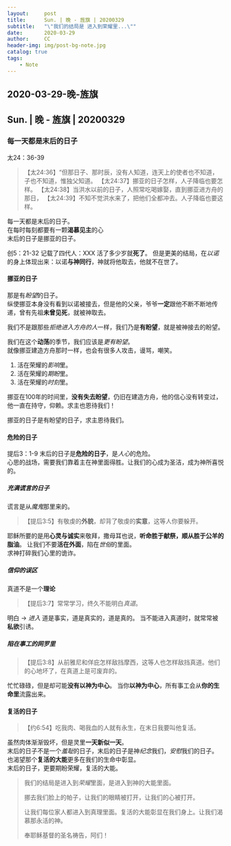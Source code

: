 ```yaml
---
layout:     post
title:      Sun. | 晚 - 旌旗 | 20200329
subtitle:   "\"我们的结局是 进入到荣耀里...\""
date:       2020-03-29
author:     CC
header-img: img/post-bg-note.jpg
catalog: true
tags:
    - Note
---
```


## 2020-03-29-晚-旌旗

## Sun. | 晚 - 旌旗 | 20200329

### 每一天都是末后的日子

太24：36-39
> 【太24:36】“但那日子、那时辰，没有人知道，连天上的使者也不知道，子也不知道，惟独父知道。
> 【太24:37】挪亚的日子怎样，人子降临也要怎样。
> 【太24:38】当洪水以前的日子，人照常吃喝嫁娶，直到挪亚进方舟的那日，
> 【太24:39】不知不觉洪水来了，把他们全都冲去。人子降临也要这样。  

每一天都是末后的日子。  
在每时每刻都要有一颗**渴慕见主**的心  
末后的日子是挪亚的日子。

创5：21-32
记载了四代人：XXX 活了多少岁就**死了**。
但是更美的结局，在*以诺*的身上体现出来：以诺**与神同行**，神就将他取去，他就不在世了。

#### 挪亚的日子

那是有*盼望*的日子。  
纵使挪亚本身没有看到以诺被接去，但是他的父亲，爷爷**一定**跟他不断不断地传递，曾有先祖**未曾见死**，就被神取去。  

我们不是跟那些*拒绝进入方舟的人*一样，我们乃是**有盼望**，就是被神接去的盼望。  

我们在这个**动荡**的季节，我们应该是*更有盼望*。  
就像挪亚建造方舟那时一样，也会有很多人攻击，谩骂，嘲笑。  

1. 活在荣耀的*影响*里。
2. 活在荣耀的*期盼*里。
3. 活在荣耀的*时刻*里。

挪亚在100年的时间里，**没有失去盼望**，仍旧在建造方舟，他的信心没有转变过，他一直在持守，仰赖。求主也恩待我们！

挪亚的日子是有盼望的日子，求主恩待我们。

#### 危险的日子

提后3：1-9
末后的日子是**危险的日子**，是*人心*的危险。  
心思的战场，需要我们靠着主在神里面得胜。让我们的心成为圣洁，成为神所喜悦的。  

##### 充满*谎言*的日子

谎言是从*魔鬼*那里来的。
> 【提后3:5】有敬虔的**外貌**，却背了敬虔的**实意**，这等人你要躲开。

耶稣所要的是用**心灵与诚实**来敬拜，撒母耳也说，**听命胜于献祭，顺从胜于公羊的脂油**。
让我们不要**活在外面**，陷在*世俗*的里面。  
求神打碎我们心里的诡诈。

##### 信仰的*误区*

真道不是一个**理论**
> 【提后3:7】常常学习，终久不能明白*真道*。

明白 -> *进入*
道是事实，道是真实的，道是真的。
当不能进入真道时，就常常被**私欲**引诱。

##### 陷在*事工*的网罗里

> 【提后3:8】从前雅尼和佯庇怎样敌挡摩西，这等人也怎样敌挡真道。他们的心地坏了，在真道上是可废弃的。

忙忙碌碌，但是却可能**没有以神为中心**。
当你**以神为中心**，所有事工会从**你的生命里**流露出来。

#### 复活的日子

> 【约6:54】吃我肉、喝我血的人就有永生，在末日我要叫他复活。

虽然肉体渐渐毁坏，但是灵里**一天新似一天**。  
末后的日子不是一个*羞耻*的日子，末后的日子是神*纪念*我们，*安慰*我们的日子。  
也渴望那个**复活的大能**更多在我们的生命中彰显。  
末后的日子，更要期盼荣耀，复活的大能。

> 我们的结局是进入到*荣耀*里面，是进入到神的大能里面。
>
> 挪去我们脸上的帕子，让我们的眼睛被打开，让我们的心被打开。
>
> 让我们每位家人都进入到真理里面。复活的大能彰显在我们身上。让我们渴慕那永活的神。
>
> 奉耶稣基督的圣名祷告，阿们！
